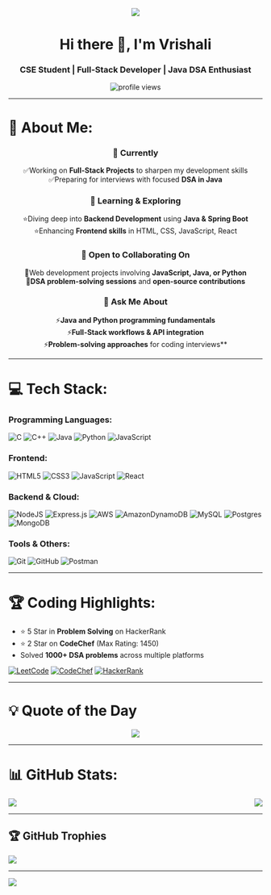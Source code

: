 <p align="center">
  <a href="https://github.com/Vrishali34">
    <img src="https://readme-typing-svg.herokuapp.com/?lines=Full-Stack%20Web%20Developer;DSA%20Enthusiast;Java%20and%20Python%20Lover;Always%20Learning%20New%20Things...&center=true&width=500&height=75">
  </a>
</p>

<h1 align="center">Hi there 👋, I'm Vrishali </h1>
<h3 align="center"> CSE Student | Full-Stack Developer | Java DSA Enthusiast</h3>

<p align="center">
  <img src="https://komarev.com/ghpvc/?username=vrishali-jadhav&color=brightgreen" alt="profile views" />
</p>

---

# 💫 About Me:
<p align="center">
<div align="center">

### 🔭 Currently  
 ✅Working on **Full-Stack Projects** to sharpen my development skills  
 ✅Preparing for interviews with focused **DSA in Java**  

### 🌱 Learning & Exploring  
 ⭐Diving deep into **Backend Development** using **Java & Spring Boot**  
 ⭐Enhancing **Frontend skills** in HTML, CSS, JavaScript, React  

### 👯 Open to Collaborating On 
 📌Web development projects involving **JavaScript, Java, or Python**  
 📌**DSA problem-solving sessions** and **open-source contributions**  

### 💬 Ask Me About  
 ⚡️**Java and Python programming fundamentals**  
 ⚡️**Full-Stack workflows & API integration**  
 ⚡️**Problem-solving approaches** for coding interviews**

</div>  

</p>

---


# 💻 Tech Stack:

### Programming Languages:
![C](https://img.shields.io/badge/c-%2300599C.svg?style=for-the-badge&logo=c&logoColor=white) 
![C++](https://img.shields.io/badge/c++-%2300599C.svg?style=for-the-badge&logo=c%2B%2B&logoColor=white) 
![Java](https://img.shields.io/badge/java-%23ED8B00.svg?style=for-the-badge&logo=java&logoColor=white) 
![Python](https://img.shields.io/badge/python-3670A0?style=for-the-badge&logo=python&logoColor=ffdd54) 
![JavaScript](https://img.shields.io/badge/javascript-%23323330.svg?style=for-the-badge&logo=javascript&logoColor=%23F7DF1E)

### Frontend:
![HTML5](https://img.shields.io/badge/html5-%23E34F26.svg?style=for-the-badge&logo=html5&logoColor=white) 
![CSS3](https://img.shields.io/badge/css3-%231572B6.svg?style=for-the-badge&logo=css3&logoColor=white) 
![JavaScript](https://img.shields.io/badge/javascript-%23323330.svg?style=for-the-badge&logo=javascript&logoColor=%23F7DF1E) 
![React](https://img.shields.io/badge/react-%2320232a.svg?style=for-the-badge&logo=react&logoColor=%2361DAFB) 

### Backend & Cloud:
![NodeJS](https://img.shields.io/badge/node.js-6DA55F?style=for-the-badge&logo=node.js&logoColor=white) 
![Express.js](https://img.shields.io/badge/express.js-%23404d59.svg?style=for-the-badge&logo=express&logoColor=%2361DAFB) 
![AWS](https://img.shields.io/badge/AWS-%23FF9900.svg?style=for-the-badge&logo=amazon-aws&logoColor=white) 
![AmazonDynamoDB](https://img.shields.io/badge/Amazon%20DynamoDB-4053D6?style=for-the-badge&logo=Amazon%20DynamoDB&logoColor=white) 
![MySQL](https://img.shields.io/badge/mysql-%2300f.svg?style=for-the-badge&logo=mysql&logoColor=white) 
![Postgres](https://img.shields.io/badge/postgres-%23316192.svg?style=for-the-badge&logo=postgresql&logoColor=white) 
![MongoDB](https://img.shields.io/badge/MongoDB-%234ea94b.svg?style=for-the-badge&logo=mongodb&logoColor=white)  

### Tools & Others:
![Git](https://img.shields.io/badge/git-%23F05033.svg?style=for-the-badge&logo=git&logoColor=white) 
![GitHub](https://img.shields.io/badge/github-%23121011.svg?style=for-the-badge&logo=github&logoColor=white) 
![Postman](https://img.shields.io/badge/postman-%23FF6C37.svg?style=for-the-badge&logo=postman&logoColor=white) 

---

# 🏆 Coding Highlights:
- ⭐ 5 Star in **Problem Solving** on HackerRank  
- ⭐ 2 Star on **CodeChef** (Max Rating: 1450)  
- Solved **1000+ DSA problems** across multiple platforms  

[![LeetCode](https://img.shields.io/badge/LeetCode-FFA116?style=for-the-badge&logo=LeetCode&logoColor=white)](https://leetcode.com/) 
[![CodeChef](https://img.shields.io/badge/CodeChef-%23964b00.svg?style=for-the-badge&logo=CodeChef&logoColor=white)](https://www.codechef.com/) 
[![HackerRank](https://img.shields.io/badge/HackerRank-2EC866?style=for-the-badge&logo=HackerRank&logoColor=white)](https://www.hackerrank.com/) 

---

# 💡 Quote of the Day

<p align="center">
  <img src="https://img.shields.io/badge/💬%20Quote-Consistency%20is%20the%20key-blueviolet?style=for-the-badge" />
</p>

---

# 📊 GitHub Stats:

<img align="right" src="https://github-readme-stats.vercel.app/api/top-langs/?username=Vrishali34&theme=nord&hide_border=true&include_all_commits=false&count_private=true&layout=compact" />

<img src="https://github-readme-streak-stats.herokuapp.com/?user=Vrishali34&theme=nord&hide_border=true" />

---

## 🏆 GitHub Trophies
![](https://github-profile-trophy.vercel.app/?username=Vrishali34&theme=nord&column=-1&no-frame=true&no-bg=true&margin-w=4)  

---

[![](https://visitcount.itsvg.in/api?id=Vrishali34&icon=6&color=0)](https://visitcount.itsvg.in)  
